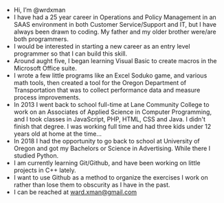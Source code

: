- Hi, I’m @wrdxman
- I have had a 25 year career in Operations and Policy Management in an SAAS environment in both Customer Service/Support
    and IT, but I have always been drawn to coding. My father and my older brother were/are both programmers.
- I would be interested in starting a new career as an entry level programmer so that I can build this skill.
- Around aught five, I began learning Visual Basic to create macros in the Microsoft Office suite.
- I wrote a few little programs like an Excel Soduko game, and various math tools, then created a tool for the
    Oregon Department of Transportation that was to collect performance data and measure process improvements.
- In 2013 I went back to school full-time at Lane Community College to work on an Associates of Applied Science in
    Computer Programming, and I took classes in JavaScript, PHP, HTML, CSS and Java. I didn't finish that degree.
    I was working full time and had three kids under 12 years old at home at the time...
- In 2018 I had the opportunity to go back to school at University of Oregon and got my Bachelors or Science
    in Advertising. While there I studied Python.
- I am currently learning Git/Github, and have been working on little projects in C++ lately.
- I want to use Github as a method to organize the exercises I work on rather than lose them to obscurity as I have in the past.
- I can be reached at ward.xman@gmail.com

